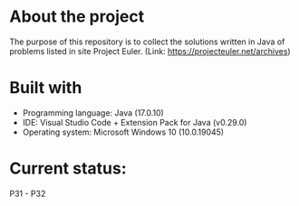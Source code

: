 # About the project
The purpose of this repository is to collect the solutions written in Java of problems listed in site Project Euler. (Link: https://projecteuler.net/archives)


# Built with
- Programming language: Java (17.0.10)
- IDE: Visual Studio Code + Extension Pack for Java (v0.29.0)
- Operating system: Microsoft Windows 10 (10.0.19045)


# Current status:
P31 - P32

